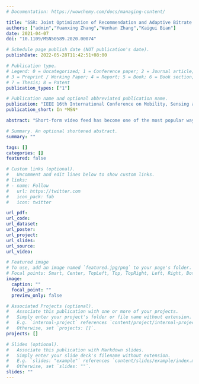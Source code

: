 ```yaml
---
# Documentation: https://wowchemy.com/docs/managing-content/

title: "SSR: Joint Optimization of Recommendation and Adaptive Bitrate Streaming for Short-form Video Feed"
authors: ["admin","Yuanxing Zhang","Wenhan Zhang","Kaigui Bian"]
date: 2021-04-07
doi: "10.1109/MSN50589.2020.00074"

# Schedule page publish date (NOT publication's date).
publishDate: 2022-05-28T11:42:51+08:00

# Publication type.
# Legend: 0 = Uncategorized; 1 = Conference paper; 2 = Journal article;
# 3 = Preprint / Working Paper; 4 = Report; 5 = Book; 6 = Book section;
# 7 = Thesis; 8 = Patent
publication_types: ["1"]

# Publication name and optional abbreviated publication name.
publication: "IEEE 16th International Conference on Mobility, Sensing and Networking"
publication_short: In *MSN*

abstract: "Short-form video feed has become one of the most popular ways for billions of users to interact with content, where users watch short-form videos of a few seconds one-by-one in a session. The common solution to improve the quality of experience (QoE) for short-form video feed is to treat it as a common sequential item recommendation problem and maximize its click-through rate prediction. However, the QoE of short-form video streaming under dynamic network conditions is jointly determined by both recommendation accuracy and streaming efficiency, and thus merely considering recommendation will lead to the degradation of the QoE of the streaming system for the audience. In this paper, we propose SSR, namely the short-form video streaming and recommendation system, which consists of a Transformer-based recommendation module and a reinforcement learning (RL) based bitrate adaptation streaming module. Specifically, we use Transformer to encode the session into a representation vector and recommend proper short-form videos based on the user's recent interest and the timeliness characteristics of short-form video contents. Then, the RL module combines the representation of session and other observations within the playback, and yields the appropriate bitrate allocation for the next short-form video to optimize a given QoE objective. Trace-driven emulations verify the efficiency of SSR compared to several state-of-the-art recommender systems and streaming strategies with at least 10%-15% QoE improvement under various QoE objectives."

# Summary. An optional shortened abstract.
summary: ""

tags: []
categories: []
featured: false

# Custom links (optional).
#   Uncomment and edit lines below to show custom links.
# links:
# - name: Follow
#   url: https://twitter.com
#   icon_pack: fab
#   icon: twitter

url_pdf:
url_code:
url_dataset:
url_poster:
url_project:
url_slides:
url_source:
url_video:

# Featured image
# To use, add an image named `featured.jpg/png` to your page's folder. 
# Focal points: Smart, Center, TopLeft, Top, TopRight, Left, Right, BottomLeft, Bottom, BottomRight.
image:
  caption: ""
  focal_point: ""
  preview_only: false

# Associated Projects (optional).
#   Associate this publication with one or more of your projects.
#   Simply enter your project's folder or file name without extension.
#   E.g. `internal-project` references `content/project/internal-project/index.md`.
#   Otherwise, set `projects: []`.
projects: []

# Slides (optional).
#   Associate this publication with Markdown slides.
#   Simply enter your slide deck's filename without extension.
#   E.g. `slides: "example"` references `content/slides/example/index.md`.
#   Otherwise, set `slides: ""`.
slides: ""
---
```

